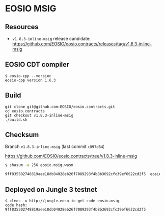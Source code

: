# EOSIO MSIG

## Resources

- `v1.8.3-inline-msig` release candidate: https://github.com/EOSIO/eosio.contracts/releases/tag/v1.8.3-inline-msig


## EOSIO CDT compiler

```
$ eosio-cpp --version
eosio-cpp version 1.6.3
```

## Build

```
git clone git@github.com:EOSIO/eosio.contracts.git
cd eosio.contracts
git checkout v1.8.3-inline-msig
./build.sh
```

## Checksum

Branch `v1.8.3-inline-msig` (last commit `c097d54`)

https://github.com/EOSIO/eosio.contracts/tree/v1.8.3-inline-msig

```bash
$ shasum -a 256 eosio.msig.wasm

9ff835502748819aee18db04028eb26f7089293f4b8b3692cfc39ef6622cd2f5  eosio.msig.wasm
```

## Deployed on Jungle 3 testnet

```
$ cleos -u http://jungle.eosn.io get code eosio.msig
code hash: 9ff835502748819aee18db04028eb26f7089293f4b8b3692cfc39ef6622cd2f5
```